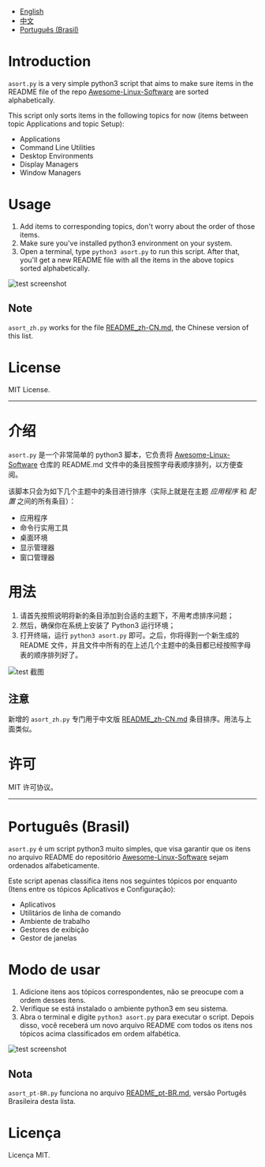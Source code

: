- [English](#introduction)
- [中文](#介绍)
- [Português (Brasil)](#Português (Brasil))

# Introduction
`asort.py` is a very simple python3 script that aims to make sure items in the README file of the repo [Awesome-Linux-Software](https://github.com/VoLuong/Awesome-Linux-Software) are sorted alphabetically.

This script only sorts items in the following topics for now (items between topic Applications and topic Setup):
- Applications
- Command Line Utilities
- Desktop Environments
- Display Managers
- Window Managers

# Usage
1. Add items to corresponding topics, don't worry about the order of those items.
1. Make sure you've installed python3 environment on your system.
1. Open a terminal, type `python3 asort.py` to run this script. After that, you'll get a new README file with all the items in the above topics sorted alphabetically.

![test screenshot](./test.png)

## Note
`asort_zh.py` works for the file [README_zh-CN.md](https://github.com/VoLuong/Awesome-Linux-Software/blob/master/README_zh-CN.md), the Chinese version of this list.

# License
MIT License.

---------------------------------------------
# 介绍
`asort.py` 是一个非常简单的 python3 脚本，它负责将 [Awesome-Linux-Software](https://github.com/VoLuong/Awesome-Linux-Software) 仓库的 README.md 文件中的条目按照字母表顺序排列，以方便查阅。

该脚本只会为如下几个主题中的条目进行排序（实际上就是在主题 *应用程序* 和 *配置* 之间的所有条目）：
- 应用程序
- 命令行实用工具
- 桌面环境
- 显示管理器
- 窗口管理器

# 用法
1. 请首先按照说明将新的条目添加到合适的主题下，不用考虑排序问题；
1. 然后，确保你在系统上安装了 Python3 运行环境；
1. 打开终端，运行 `python3 asort.py` 即可。之后，你将得到一个新生成的 README 文件，并且文件中所有的在上述几个主题中的条目都已经按照字母表的顺序排列好了。

![test 截图](./test.png)

## 注意
新增的 `asort_zh.py` 专门用于中文版 [README_zh-CN.md](https://github.com/VoLuong/Awesome-Linux-Software/blob/master/README_zh-CN.md) 条目排序。用法与上面类似。

# 许可
MIT 许可协议。

---------------------------------------------
# Português (Brasil)
`asort.py` é um script python3 muito simples, que visa garantir que os itens no arquivo README do repositório [Awesome-Linux-Software](https://github.com/VoLuong/Awesome-Linux-Software) sejam ordenados alfabeticamente.

Este script apenas classifica itens nos seguintes tópicos por enquanto (Itens entre os tópicos Aplicativos e Configuração):
- Aplicativos
- Utilitários de linha de comando
- Ambiente de trabalho
- Gestores de exibição
- Gestor de janelas

# Modo de usar
1. Adicione itens aos tópicos correspondentes, não se preocupe com a ordem desses itens.
1. Verifique se está instalado o ambiente python3 em seu sistema.
1. Abra o terminal e digite `python3 asort.py` para executar o script. Depois disso, você receberá um novo arquivo README com todos os itens nos tópicos acima classificados em ordem alfabética.

![test screenshot](./test.png)

## Nota
`asort_pt-BR.py` funciona no arquivo [README_pt-BR.md](https://github.com/VoLuong/Awesome-Linux-Software/blob/master/README_pt-BR.md), versão Portugês Brasileira desta lista.

# Licença
Licença MIT.
